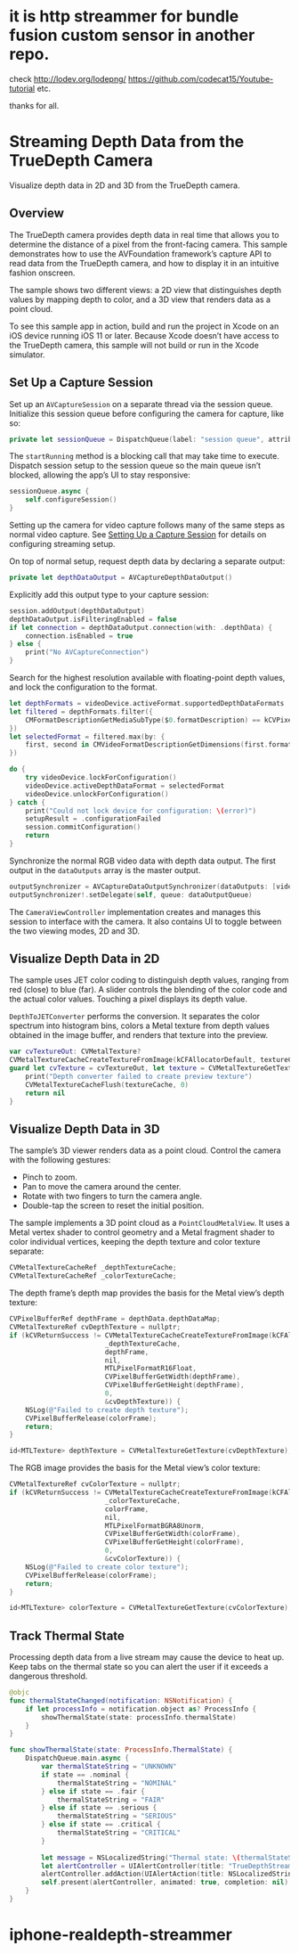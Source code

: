 # it is http streammer for bundle fusion custom sensor in another repo.

check http://lodev.org/lodepng/ https://github.com/codecat15/Youtube-tutorial etc.

thanks for all.











# Streaming Depth Data from the TrueDepth Camera

Visualize depth data in 2D and 3D from the TrueDepth camera.

## Overview

The TrueDepth camera provides depth data in real time that allows you to determine the distance of a pixel from the front-facing camera. This sample demonstrates how to use the AVFoundation framework’s capture API to read data from the TrueDepth camera, and how to display it in an intuitive fashion onscreen.

The sample shows two different views: a 2D view that distinguishes depth values by mapping depth to color, and a 3D view that renders data as a point cloud.

To see this sample app in action, build and run the project in Xcode on an iOS device running iOS 11 or later. Because Xcode doesn’t have access to the TrueDepth camera, this sample will not build or run in the Xcode simulator.

## Set Up a Capture Session

Set up an `AVCaptureSession` on a separate thread via the session queue. Initialize this session queue before configuring the camera for capture, like so: 

``` swift
private let sessionQueue = DispatchQueue(label: "session queue", attributes: [], autoreleaseFrequency: .workItem)
```

The `startRunning` method is a blocking call that may take time to execute. Dispatch session setup to the session queue so the main queue isn’t blocked, allowing the app’s UI to stay responsive:

``` swift
sessionQueue.async {
    self.configureSession()
}
```

Setting up the camera for video capture follows many of the same steps as normal video capture. See [Setting Up a Capture Session](https://developer.apple.com/documentation/avfoundation/cameras_and_media_capture/setting_up_a_capture_session) for details on configuring streaming setup.

On top of normal setup, request depth data by declaring a separate output:

``` swift
private let depthDataOutput = AVCaptureDepthDataOutput()
```

Explicitly add this output type to your capture session:

``` swift
session.addOutput(depthDataOutput)
depthDataOutput.isFilteringEnabled = false
if let connection = depthDataOutput.connection(with: .depthData) {
    connection.isEnabled = true
} else {
    print("No AVCaptureConnection")
}
```

Search for the highest resolution available with floating-point depth values, and lock the configuration to the format.

``` swift
let depthFormats = videoDevice.activeFormat.supportedDepthDataFormats
let filtered = depthFormats.filter({
    CMFormatDescriptionGetMediaSubType($0.formatDescription) == kCVPixelFormatType_DepthFloat16
})
let selectedFormat = filtered.max(by: {
    first, second in CMVideoFormatDescriptionGetDimensions(first.formatDescription).width < CMVideoFormatDescriptionGetDimensions(second.formatDescription).width
})

do {
    try videoDevice.lockForConfiguration()
    videoDevice.activeDepthDataFormat = selectedFormat
    videoDevice.unlockForConfiguration()
} catch {
    print("Could not lock device for configuration: \(error)")
    setupResult = .configurationFailed
    session.commitConfiguration()
    return
}
```

Synchronize the normal RGB video data with depth data output. The first output in the `dataOutputs` array is the master output.

``` swift
outputSynchronizer = AVCaptureDataOutputSynchronizer(dataOutputs: [videoDataOutput, depthDataOutput])
outputSynchronizer!.setDelegate(self, queue: dataOutputQueue)
```

The `CameraViewController` implementation creates and manages this session to interface with the camera. It also contains UI to toggle between the two viewing modes, 2D and 3D.

## Visualize Depth Data in 2D

The sample uses JET color coding to distinguish depth values, ranging from red (close) to blue (far). A slider controls the blending of the color code and the actual color values. Touching a pixel displays its depth value.

`DepthToJETConverter` performs the conversion. It separates the color spectrum into histogram bins, colors a Metal texture from depth values obtained in the image buffer, and renders that texture into the preview.

``` swift
var cvTextureOut: CVMetalTexture?
CVMetalTextureCacheCreateTextureFromImage(kCFAllocatorDefault, textureCache, pixelBuffer, nil, textureFormat, width, height, 0, &cvTextureOut)
guard let cvTexture = cvTextureOut, let texture = CVMetalTextureGetTexture(cvTexture) else {
    print("Depth converter failed to create preview texture")
    CVMetalTextureCacheFlush(textureCache, 0)
    return nil
}
```

## Visualize Depth Data in 3D

The sample’s 3D viewer renders data as a point cloud. Control the camera with the following gestures:

* Pinch to zoom. 
* Pan to move the camera around the center. 
* Rotate with two fingers to turn the camera angle. 
* Double-tap the screen to reset the initial position. 

The sample implements a 3D point cloud as a `PointCloudMetalView`. It uses a Metal vertex shader to control geometry and a Metal fragment shader to color individual vertices, keeping the depth texture and color texture separate:

``` objective-c
CVMetalTextureCacheRef _depthTextureCache;
CVMetalTextureCacheRef _colorTextureCache;
```

The depth frame’s depth map provides the basis for the Metal view’s depth texture:

``` objective-c
CVPixelBufferRef depthFrame = depthData.depthDataMap;
CVMetalTextureRef cvDepthTexture = nullptr;
if (kCVReturnSuccess != CVMetalTextureCacheCreateTextureFromImage(kCFAllocatorDefault,
                        _depthTextureCache,
                        depthFrame,
                        nil,
                        MTLPixelFormatR16Float,
                        CVPixelBufferGetWidth(depthFrame),
                        CVPixelBufferGetHeight(depthFrame),
                        0,
                        &cvDepthTexture)) {
    NSLog(@"Failed to create depth texture");
    CVPixelBufferRelease(colorFrame);
    return;
}

id<MTLTexture> depthTexture = CVMetalTextureGetTexture(cvDepthTexture);
```

The RGB image provides the basis for the Metal view’s color texture:

``` objective-c
CVMetalTextureRef cvColorTexture = nullptr;
if (kCVReturnSuccess != CVMetalTextureCacheCreateTextureFromImage(kCFAllocatorDefault,
                        _colorTextureCache,
                        colorFrame,
                        nil,
                        MTLPixelFormatBGRA8Unorm,
                        CVPixelBufferGetWidth(colorFrame),
                        CVPixelBufferGetHeight(colorFrame),
                        0,
                        &cvColorTexture)) {
    NSLog(@"Failed to create color texture");
    CVPixelBufferRelease(colorFrame);
    return;
}

id<MTLTexture> colorTexture = CVMetalTextureGetTexture(cvColorTexture);
```

## Track Thermal State

Processing depth data from a live stream may cause the device to heat up. Keep tabs on the thermal state so you can alert the user if it exceeds a dangerous threshold.

``` swift
@objc
func thermalStateChanged(notification: NSNotification) {
    if let processInfo = notification.object as? ProcessInfo {
        showThermalState(state: processInfo.thermalState)
    }
}

func showThermalState(state: ProcessInfo.ThermalState) {
    DispatchQueue.main.async {
        var thermalStateString = "UNKNOWN"
        if state == .nominal {
            thermalStateString = "NOMINAL"
        } else if state == .fair {
            thermalStateString = "FAIR"
        } else if state == .serious {
            thermalStateString = "SERIOUS"
        } else if state == .critical {
            thermalStateString = "CRITICAL"
        }
        
        let message = NSLocalizedString("Thermal state: \(thermalStateString)", comment: "Alert message when thermal state has changed")
        let alertController = UIAlertController(title: "TrueDepthStreamer", message: message, preferredStyle: .alert)
        alertController.addAction(UIAlertAction(title: NSLocalizedString("OK", comment: "Alert OK button"), style: .cancel, handler: nil))
        self.present(alertController, animated: true, completion: nil)
    }
}
```
# iphone-realdepth-streammer
